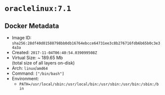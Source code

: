 # `oraclelinux:7.1`

## Docker Metadata

- Image ID: `sha256:28df40d01588798bb0db16764ebcce64731ee3c8b276716fdb6b65b0c3e34a3a`
- Created: `2017-11-04T06:40:54.039099508Z`
- Virtual Size: ~ 189.65 Mb  
  (total size of all layers on-disk)
- Arch: `linux`/`amd64`
- Command: `["/bin/bash"]`
- Environment:
  - `PATH=/usr/local/sbin:/usr/local/bin:/usr/sbin:/usr/bin:/sbin:/bin`
